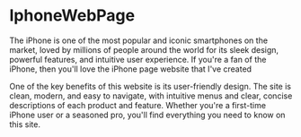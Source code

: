 # IphoneWebPage
The iPhone is one of the most popular and iconic smartphones on the market, loved by millions of people around the world for its sleek design, powerful features, and intuitive user experience. If you're a fan of the iPhone, then you'll love the iPhone page website that I've created

One of the key benefits of this website is its user-friendly design. The site is clean, modern, and easy to navigate, with intuitive menus and clear, concise descriptions of each product and feature. Whether you're a first-time iPhone user or a seasoned pro, you'll find everything you need to know on this site.
